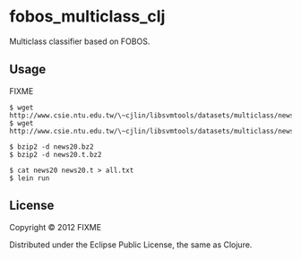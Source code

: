 # fobos_multiclass_clj

Multiclass classifier based on FOBOS.

## Usage

FIXME

```
$ wget http://www.csie.ntu.edu.tw/\~cjlin/libsvmtools/datasets/multiclass/news20.bz2
$ wget http://www.csie.ntu.edu.tw/\~cjlin/libsvmtools/datasets/multiclass/news20.t.bz2

$ bzip2 -d news20.bz2
$ bzip2 -d news20.t.bz2

$ cat news20 news20.t > all.txt
$ lein run
```

## License

Copyright © 2012 FIXME

Distributed under the Eclipse Public License, the same as Clojure.
